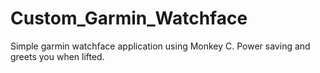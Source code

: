 # Custom_Garmin_Watchface

Simple garmin watchface application using Monkey C. Power saving and greets you when lifted. 
